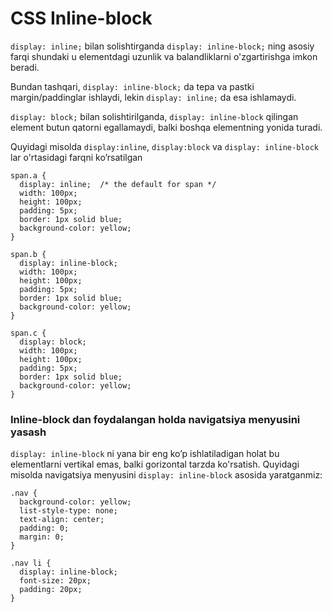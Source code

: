 # CSS Inline-block

`display: inline;` bilan solishtirganda `display: inline-block;` ning asosiy farqi shundaki u elementdagi uzunlik va balandliklarni o'zgartirishga imkon beradi.

Bundan tashqari, `display: inline-block;` da tepa va pastki margin/paddinglar ishlaydi, lekin `display: inline;` da esa ishlamaydi.

`display: block;` bilan solishtirilganda, `display: inline-block` qilingan element butun qatorni egallamaydi, balki boshqa elementning yonida turadi.

Quyidagi misolda `display:inline`, `display:block` va `display: inline-block` lar o'rtasidagi farqni ko’rsatilgan

```
span.a {
  display: inline;  /* the default for span */
  width: 100px;
  height: 100px;
  padding: 5px;
  border: 1px solid blue; 
  background-color: yellow; 
}

span.b {
  display: inline-block;
  width: 100px;
  height: 100px;
  padding: 5px;
  border: 1px solid blue; 
  background-color: yellow; 
}

span.c {
  display: block;
  width: 100px;
  height: 100px;
  padding: 5px;
  border: 1px solid blue; 
  background-color: yellow; 
}
```

### Inline-block dan foydalangan holda navigatsiya menyusini yasash <a href="#inline-block-dan-foydalangan-holda-navigatsiya-menyusini-yasash" id="inline-block-dan-foydalangan-holda-navigatsiya-menyusini-yasash"></a>

`display: inline-block` ni yana bir eng ko’p ishlatiladigan holat bu elementlarni vertikal emas, balki gorizontal tarzda ko'rsatish. Quyidagi misolda navigatsiya menyusini `display: inline-block` asosida yaratganmiz:

```
.nav {
  background-color: yellow; 
  list-style-type: none;
  text-align: center; 
  padding: 0;
  margin: 0;
}

.nav li {
  display: inline-block;
  font-size: 20px;
  padding: 20px;
}
```
